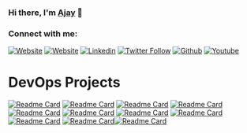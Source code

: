### Hi there, I'm [Ajay](https://ajaytekam.com) 👋
<!-- 
- 🐛 Bug Hunter | Web-Application & Network Penetration Testing
- 🔭 Security Research | CTF Write-ups 
- 💻 Languages and tools : Python, Bash, JavaScript, PHP, Vim
- 🦉 Write blogposts related to Cyber security, CTF Write-ups and other Info-sec topics at [sec-art.net](https://sec-art.net)

--> 

### Connect with me:

[![Website](https://img.shields.io/website?label=ajaytekam.com&style=flat-square&url=https://ajaytekam.com)](https://ajaytekam.com)
[![Website](https://img.shields.io/website?label=blog.ajaytekam.com&style=flat-square&url=https://blog.ajaytekam.com)](https://blog.ajaytekam.com)
[![Linkedin](https://img.shields.io/badge/-Ajay%20Tekam-blue?style=flat-square&logo=linkedin&logoColor=white&link=https://www.linkedin.com/in/ajaykt1/)](https://www.linkedin.com/in/ajaykt1/)
[![Twitter Follow](https://img.shields.io/twitter/follow/0xajay?color=1DA1F2&logo=twitter&style=flat-square)](https://twitter.com/intent/follow?original_referer=https%3A%2F%2Fgithub.com%20xajay&screen_name=0xajay)
[![Github](https://img.shields.io/github/followers/Ajaytekam?label=Follow&style=social)](https://github.com/Ajaytekam)
[![Youtube](https://img.shields.io/badge/-dev0pstech-white?style=flat-square&logo=youtube&logoColor=red&link=https://www.youtube.com/@dev0pstech)](https://www.youtube.com/@dev0pstech)


[website]: https://ajaytekam.com
[twitter]: https://twitter.com/0xajay
[youtube]: https://www.youtube.com/@dev0pstech
[linkedin]: https://www.linkedin.com/in/ajaykt1/
[Portfolio]: https://ajaytekam.com


<!-- CICD Projects -->
# DevOps Projects  

[![Readme Card](https://github-readme-stats.vercel.app/api/pin/?username=Ajaytekam&repo=K8s_Cluster_Deploy&theme=dark)](https://github.com/Ajaytekam/K8s_Cluster_deploy)
[![Readme Card](https://github-readme-stats.vercel.app/api/pin/?username=Ajaytekam&repo=Jenkins-CICD&theme=dark)](https://github.com/Ajaytekam/Jenkins-CICD)
[![Readme Card](https://github-readme-stats.vercel.app/api/pin/?username=Ajaytekam&repo=AWSVprofileApp&theme=dark)](https://github.com/Ajaytekam/AWSVprofileApp)
[![Readme Card](https://github-readme-stats.vercel.app/api/pin/?username=Ajaytekam&repo=LambdaServiceAPI&theme=dark)](https://github.com/Ajaytekam/LambdaServiceAPI)
[![Readme Card](https://github-readme-stats.vercel.app/api/pin/?username=Ajaytekam&repo=emartapp-Docker-Deploy&theme=dark)](https://github.com/Ajaytekam/emartapp-Docker-Deploy)
[![Readme Card](https://github-readme-stats.vercel.app/api/pin/?username=Ajaytekam&repo=docker-containerization-project&theme=dark)](https://github.com/Ajaytekam/docker-containerization-project)
[![Readme Card](https://github-readme-stats.vercel.app/api/pin/?username=Ajaytekam&repo=S3_Static_Site&theme=dark)](https://github.com/Ajaytekam/s3_static_site)
[![Readme Card](https://github-readme-stats.vercel.app/api/pin/?username=Ajaytekam&repo=terraform_AppDeploy&theme=dark)](https://github.com/Ajaytekam/terraform_AppDeploy)
[![Readme Card](https://github-readme-stats.vercel.app/api/pin/?username=Ajaytekam&repo=minikube-VagrantBox&theme=dark)](https://github.com/Ajaytekam/minikube-VagrantBox)
[![Readme Card](https://github-readme-stats.vercel.app/api/pin/?username=Ajaytekam&repo=Vagrant-Web-Stack&theme=dark)](https://github.com/Ajaytekam/Vagrant-Web-Stack)[![Readme Card](https://github-readme-stats.vercel.app/api/pin/?username=Ajaytekam&repo=DevOpsCoding&theme=dark)](https://github.com/Ajaytekam/DevOpsCoding)
